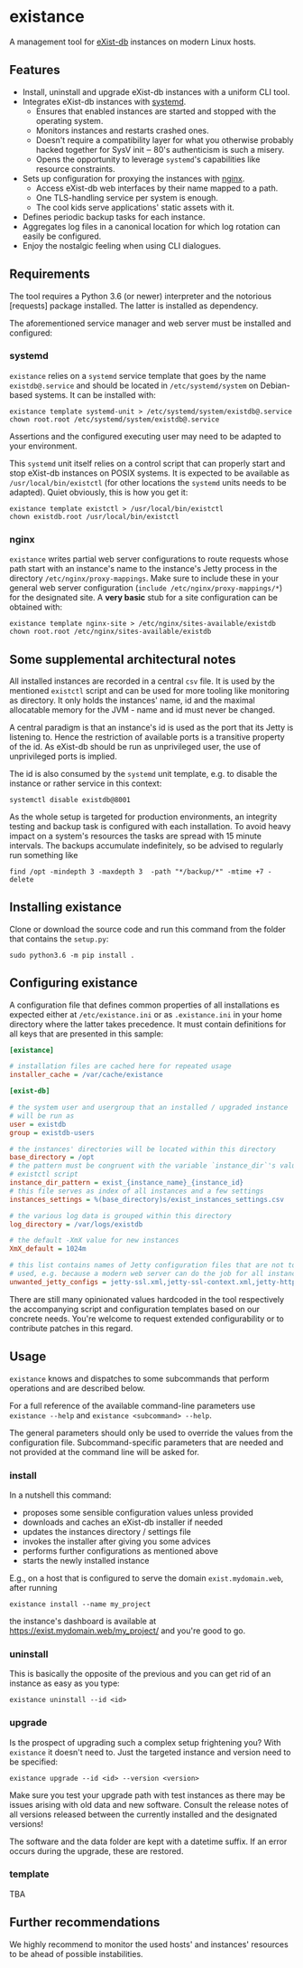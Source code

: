 # existance

A management tool for [eXist-db] instances on modern Linux hosts.


## Features

* Install, uninstall and upgrade eXist-db instances with a uniform CLI tool.
* Integrates eXist-db instances with [systemd].
  - Ensures that enabled instances are started and stopped with the operating 
    system.
  - Monitors instances and restarts crashed ones.
  - Doesn't require a compatibility layer for what you otherwise probably
    hacked together for SysV init ‒ 80's authenticism is such a misery.
  - Opens the opportunity to leverage `systemd`'s capabilities like resource
    constraints. 
* Sets up configuration for proxying the instances with [nginx].
  - Access eXist-db web interfaces by their name mapped to a path.
  - One TLS-handling service per system is enough.
  - The cool kids serve applications' static assets with it.
* Defines periodic backup tasks for each instance.
* Aggregates log files in a canonical location for which log rotation can 
  easily be configured.
* Enjoy the nostalgic feeling when using CLI dialogues. 


## Requirements

The tool requires a Python 3.6 (or newer) interpreter and the notorious 
[requests] package installed. The latter is installed as dependency.

The aforementioned service manager and web server must be installed and
configured:

### systemd

`existance` relies on a `systemd` service template that goes by the name 
`existdb@.service` and should be located in `/etc/systemd/system` on Debian-
based systems. It can be installed with:

    existance template systemd-unit > /etc/systemd/system/existdb@.service
    chown root.root /etc/systemd/system/existdb@.service

Assertions and the configured executing user may need to be adapted to your
environment.

This `systemd` unit itself relies on a control script that can properly start 
and stop eXist-db instances on POSIX systems. It is expected to be available
as `/usr/local/bin/existctl` (for other locations the `systemd` units needs to 
be adapted). Quiet obviously, this is how you get it:

    existance template existctl > /usr/local/bin/existctl
    chown existdb.root /usr/local/bin/existctl


### nginx 

`existance` writes partial web server configurations to route requests whose 
path start with an instance's name to the instance's Jetty process in the 
directory `/etc/nginx/proxy-mappings`. Make sure to include these in your 
general web server configuration (`include /etc/nginx/proxy-mappings/*`) for 
the designated site. A **very basic** stub for a site configuration can be 
obtained with:

    existance template nginx-site > /etc/nginx/sites-available/existdb
    chown root.root /etc/nginx/sites-available/existdb


## Some supplemental architectural notes

All installed instances are recorded in a central `csv` file. It is used by the
mentioned `existctl` script and can be used for more tooling like monitoring as
directory. It only holds the instances' name, id and the maximal allocatable
memory for the JVM - name and id must never be changed.

A central paradigm is that an instance's id is used as the port that its Jetty
is listening to. Hence the restriction of available ports is a transitive 
property of the id. As eXist-db should be run as unprivileged user, the use of
unprivileged ports is implied.

The id is also consumed by the `systemd` unit template, e.g. to disable the 
instance or rather service in this context:

    systemctl disable existdb@8001

As the whole setup is targeted for production environments, an integrity 
testing and backup task is configured with each installation. To avoid heavy 
impact on a system's resources the tasks are spread with 15 minute intervals. 
The backups accumulate indefinitely, so be advised to regularly run something 
like

    find /opt -mindepth 3 -maxdepth 3  -path "*/backup/*" -mtime +7 -delete


## Installing existance

Clone or download the source code and run this command from the folder that 
contains the `setup.py`:

    sudo python3.6 -m pip install .


## Configuring existance

A configuration file that defines common properties of all installations es
expected either at `/etc/existance.ini` or as `.existance.ini` in your home
directory where the latter takes precedence. It must contain definitions for
all keys that are presented in this sample:


```ini
[existance]

# installation files are cached here for repeated usage
installer_cache = /var/cache/existance

[exist-db]

# the system user and usergroup that an installed / upgraded instance
# will be run as
user = existdb
group = existdb-users

# the instances' directories will be located within this directory 
base_directory = /opt
# the pattern must be congruent with the variable `instance_dir`'s value in the 
# existctl script
instance_dir_pattern = exist_{instance_name}_{instance_id}
# this file serves as index of all instances and a few settings
instances_settings = %(base_directory)s/exist_instances_settings.csv

# the various log data is grouped within this directory
log_directory = /var/logs/existdb

# the default -XmX value for new instances
XmX_default = 1024m

# this list contains names of Jetty configuration files that are not to be 
# used, e.g. because a modern web server can do the job for all instances
unwanted_jetty_configs = jetty-ssl.xml,jetty-ssl-context.xml,jetty-https.xml
```

There are still many opinionated values hardcoded in the tool respectively the
accompanying script and configuration templates based on our concrete needs. 
You're welcome to request extended configurability or to contribute patches in 
this regard.


## Usage

`existance` knows and dispatches to some subcommands that perform operations 
and are described below.

For a full reference of the available command-line parameters use 
`existance --help` and `existance <subcommand> --help`. 

The general parameters should only be used to override the values from the
configuration file. Subcommand-specific parameters that are needed and not
provided at the command line will be asked for.

### install

In a nutshell this command:

- proposes some sensible configuration values unless provided
- downloads and caches an eXist-db installer if needed
- updates the instances directory / settings file
- invokes the installer after giving you some advices
- performs further configurations as mentioned above
- starts the newly installed instance

E.g., on a host that is configured to serve the domain `exist.mydomain.web`, 
after running

    existance install --name my_project

the instance's dashboard is available at https://exist.mydomain.web/my_project/
and you're good to go.

### uninstall

This is basically the opposite of the previous and you can get rid of an 
instance as easy as you type:

    existance uninstall --id <id>

### upgrade

Is the prospect of upgrading such a complex setup frightening you? With 
`existance` it doesn't need to. Just the targeted instance and version need to
be specified:

    existance upgrade --id <id> --version <version>

Make sure you test your upgrade path with test instances as there may be issues
arising with old data and new software.
Consult the release notes of all versions released between the currently
installed and the designated versions!

The software and the data folder are kept with a datetime suffix. If an error 
occurs during the upgrade, these are restored.

### template

TBA


## Further recommendations

We highly recommend to monitor the used hosts' and instances' resources to be 
ahead of possible instabilities.



[eXist-db]: https://exist-db.org/
[nginx]: https://nginx.org/
[request]: http://docs.python-requests.org/
[systemd]: https://www.freedesktop.org/wiki/Software/systemd/
